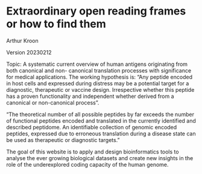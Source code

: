 # Extraordinary open reading frames or how to find them

Arthur Kroon

Version 20230212

Topic: A systematic current overview of human antigens originating from both canonical and non-
canonical translation processes with significance for medical applications.
The working hypothesis is: “Any peptide encoded in host cells and expressed during distress may be a
potential target for a diagnostic, therapeutic or vaccine design. Irrespective whether this peptide has
a proven functionality and independent whether derived from a canonical or non-canonical process”.

“The theoretical number of all possible peptides by far exceeds the number of functional peptides
encoded and translated in the currently identified and described peptidome. An identifiable
collection of genomic encoded peptides, expressed due to erroneous translation during a disease
state can be used as therapeutic or diagnostic targets.”

The goal of this website is to apply and design bioinformatics tools to analyse the ever growing 
biological datasets and create new insights in the role of the underexplored coding capacity of the human genome.
